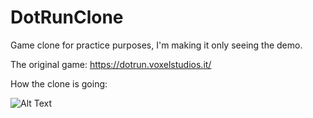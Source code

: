# DotRunClone
Game clone for practice purposes, I'm making it only seeing the demo.

The original game: https://dotrun.voxelstudios.it/

How the clone is going: 

![Alt Text](https://media.giphy.com/media/yXLPxODKYaIqvzk6zz/giphy.gif)
